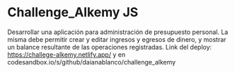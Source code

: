 # Challenge_Alkemy JS

Desarrollar una aplicación para administración de presupuesto personal. La misma debe
permitir crear y editar ingresos y egresos de dinero, y mostrar un balance resultante de las
operaciones registradas.
Link del deploy: https://challege-alkemy.netlify.app/ y en codesandbox.io/s/github/daianablanco/challenge_alkemy
